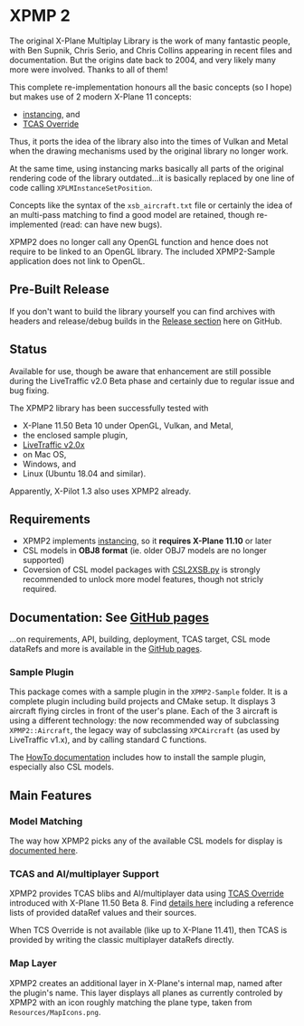 XPMP 2
=========

The original X-Plane Multiplay Library is the work of many fantastic people,
with Ben Supnik, Chris Serio, and Chris Collins appearing in recent files and documentation.
But the origins date back to 2004, and very likely many more were involved. Thanks to all of them!

This complete re-implementation honours all the basic concepts (so I hope)
but makes use of 2 modern X-Plane 11 concepts:
- [instancing](https://developer.x-plane.com/sdk/XPLMInstance/), and
- [TCAS Override](https://developer.x-plane.com/article/overriding-tcas-and-providing-traffic-information/)

Thus, it ports the idea of the library also into the times of Vulkan and Metal
when the drawing mechanisms used by the original library no longer work.

At the same time, using instancing marks basically all parts of the original rendering code
of the library outdated...it is basically replaced by one line of code calling
`XPLMInstanceSetPosition`.

Concepts like the syntax of the `xsb_aircraft.txt` file or certainly the idea of an
multi-pass matching to find a good model are retained, though re-implemented (read: can have new bugs).

XPMP2 does no longer call any OpenGL function and hence does not require
to be linked to an OpenGL library. The included XPMP2-Sample application does not link to OpenGL.

## Pre-Built Release ##

If you don't want to build the library yourself you can find archives with
headers and release/debug builds in the
[Release section](https://github.com/TwinFan/XPMP2/releases)
here on GitHub.

## Status ##

Available for use, though be aware that enhancement are still possible
during the LiveTraffic v2.0 Beta phase and certainly due to regular
issue and bug fixing.


The XPMP2 library has been successfully tested with
- X-Plane 11.50 Beta 10 under OpenGL, Vulkan, and Metal,
- the enclosed sample plugin,
- [LiveTraffic v2.0x](https://forums.x-plane.org/index.php?/files/file/49749-livetraffic/)
- on Mac OS,
- Windows, and
- Linux (Ubuntu 18.04 and similar).

Apparently, X-Pilot 1.3 also uses XPMP2 already.

## Requirements ##

- XPMP2 implements [instancing](https://developer.x-plane.com/sdk/XPLMInstance/),
  so it **requires X-Plane 11.10** or later
- CSL models in **OBJ8 format** (ie. older OBJ7 models are no longer supported)
- Coversion of CSL model packages with
  [CSL2XSB.py](https://github.com/TwinFan/CSL2XSB/releases) is strongly recommended
  to unlock more model features, though not stricly required.

## Documentation: See [GitHub pages](https://twinfan.github.io/XPMP2/) ##

...on requirements, API, building, deployment, TCAS target, CSL mode dataRefs
and more is available in the
[GitHub pages](https://twinfan.github.io/XPMP2/).

### Sample Plugin ###

This package comes with a sample plugin in the `XPMP2-Sample` folder. It is a complete
plugin including build projects and CMake setup. It displays 3 aircraft flying circles
in front of the user's plane. Each of the 3 aircraft is using a different technology:
the now recommended way of subclassing `XPMP2::Aircraft`, the legacy way
of subclassing `XPCAircraft` (as used by LiveTraffic v1.x), and by calling
standard C functions.

The [HowTo documentation](https://twinfan.github.io/XPMP2/HowTo.html#sample-plugin)
includes how to install the sample plugin, especially also CSL models.

## Main Features ##

### Model Matching ###

The way how XPMP2 picks any of the available CSL models for display
is [documented here](https://twinfan.github.io/XPMP2/Matching.html).

### TCAS and AI/multiplayer Support ###

XPMP2 provides TCAS blibs and AI/multiplayer data using
[TCAS Override](https://developer.x-plane.com/article/overriding-tcas-and-providing-traffic-information/)
introduced with X-Plane 11.50 Beta 8. Find
[details here](https://twinfan.github.io/XPMP2/TCAS.html)
including a reference lists of provided dataRef values and their sources.

When TCS Override is not available (like up to X-Plane 11.41),
then TCAS is provided by writing the classic multiplayer dataRefs directly.

### Map Layer ###

XPMP2 creates an additional layer in X-Plane's internal map, named after the
plugin's name. This layer displays all planes as currently controled by XPMP2
with an icon roughly matching the plane type, taken from `Resources/MapIcons.png`.

